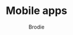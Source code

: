 ---
layout: post
title: Mobile apps
author: Brodie
section: patron-services
categories: [patron-services, brodie]
audience: ''
keywords: ''
goals: ''
actions: ''
---